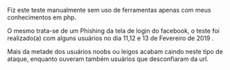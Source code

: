 Fiz este teste manualmente sem uso de ferramentas apenas com meus conhecimentos em php.

O mesmo trata-se de um Phishing da tela de login do facebook, o teste foi realizado(a) com alguns usuários no dia 11,12 e 13 de Fevereiro de 2019 .

Mais da metade dos usuários noobs ou leigos acabam caindo neste tipo de ataque, enquanto ouveram também usuários que desconfiaram da url.
